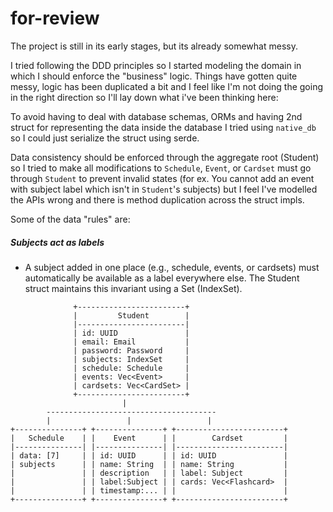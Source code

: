 # for-review

The project is still in its early stages, but its already somewhat messy.

I tried following the DDD principles so I started modeling the domain in which I should enforce the "business" logic. Things have gotten quite messy, logic has been duplicated a bit and I feel like I'm not doing the going in the right direction so I'll lay down what i've been thinking here:

To avoid having to deal with database schemas, ORMs and having 2nd struct for representing the data inside the database I tried using `native_db` so I could just serialize the struct using serde.


Data consistency should be enforced through the aggregate root (Student) so I tried to make all modifications to `Schedule`, `Event`, or `Cardset` must go through `Student` to prevent invalid states (for ex. You cannot add an event with subject label which isn't in `Student`'s subjects) but I feel I've modelled the APIs wrong and there is method duplication across the struct impls.

Some of the data "rules" are:
##### Subjects act as labels
- A subject added in one place (e.g., schedule, events, or cardsets) must automatically be available as a label everywhere else.
The Student struct maintains this invariant using a Set (IndexSet<Subject>).


```
              +------------------------+
              |         Student        |
              |------------------------|
              | id: UUID               |
              | email: Email           |
              | password: Password     |
              | subjects: IndexSet     |
              | schedule: Schedule     |
              | events: Vec<Event>     |
              | cardsets: Vec<CardSet> |
              +------------------------+
                         |
        --------------------------------------
        |                 |                 |
+---------------+ +---------------+ +------------------------+
|   Schedule    | |    Event      | |        Cardset         |
|---------------| |---------------| |------------------------|
| data: [7]     | | id: UUID      | | id: UUID               |
| subjects      | | name: String  | | name: String           |
|               | | description   | | label: Subject         |
|               | | label:Subject | | cards: Vec<Flashcard>  |
|               | | timestamp:... | |                        |
+---------------+ +---------------+ +------------------------+
```